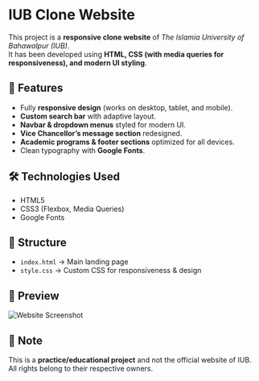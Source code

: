 # IUB Clone Website

This project is a **responsive clone website** of *The Islamia University of Bahawalpur (IUB)*.  
It has been developed using **HTML, CSS (with media queries for responsiveness), and modern UI styling**.

## 🚀 Features
- Fully **responsive design** (works on desktop, tablet, and mobile).
- **Custom search bar** with adaptive layout.
- **Navbar & dropdown menus** styled for modern UI.
- **Vice Chancellor’s message section** redesigned.
- **Academic programs & footer sections** optimized for all devices.
- Clean typography with **Google Fonts**.

## 🛠️ Technologies Used
- HTML5  
- CSS3 (Flexbox, Media Queries)  
- Google Fonts  

## 📂 Structure
- `index.html` → Main landing page  
- `style.css` → Custom CSS for responsiveness & design  

## 📸 Preview
![Website Screenshot](#) <!-- you can upload an image link here -->

## 📌 Note
This is a **practice/educational project** and not the official website of IUB.  
All rights belong to their respective owners.
